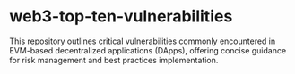 # web3-top-ten-vulnerabilities
This repository outlines critical vulnerabilities commonly encountered in EVM-based decentralized applications (DApps), offering concise guidance for risk management and best practices implementation.
